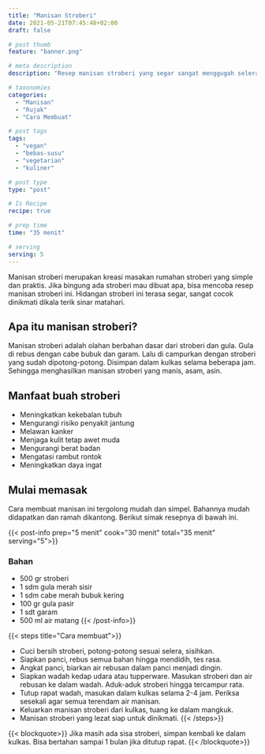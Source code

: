 ```yaml
---
title: "Manisan Stroberi"
date: 2021-05-21T07:45:48+02:00
draft: false

# post thumb
feature: "banner.png"

# meta description
description: "Resep manisan stroberi yang segar sangat menggugah selera. Manisan stroberi ini termasuk kreasi yang kreatif dari buah stroberi. Pelajari selengkapnya disini."

# taxonomies
categories:
  - "Manisan"
  - "Rujak"
  - "Cara Membuat"

# post tags
tags:
  - "vegan"
  - "bebas-susu"
  - "vegetarian"
  - "kuliner"

# post type
type: "post"

# Is Recipe
recipe: true

# prep time
time: "35 menit"

# serving
serving: 5
---
```

Manisan stroberi merupakan kreasi masakan rumahan stroberi yang simple dan praktis. Jika bingung ada stroberi mau dibuat apa, bisa mencoba resep manisan stroberi ini. Hidangan stroberi ini terasa segar, sangat cocok dinikmati dikala terik sinar matahari.

## Apa itu manisan stroberi?

Manisan stroberi adalah olahan berbahan dasar dari stroberi dan gula. Gula di rebus dengan cabe bubuk dan garam. Lalu di campurkan dengan stroberi yang sudah dipotong-potong. Disimpan dalam kulkas selama beberapa jam. Sehingga menghasilkan manisan stroberi yang manis, asam, asin.

## Manfaat buah stroberi

-   Meningkatkan kekebalan tubuh
-   Mengurangi risiko penyakit jantung
-   Melawan kanker
-   Menjaga kulit tetap awet muda
-   Mengurangi berat badan
-   Mengatasi rambut rontok
-   Meningkatkan daya ingat

## Mulai memasak

Cara membuat manisan ini tergolong mudah dan simpel. Bahannya mudah didapatkan dan ramah dikantong. Berikut simak resepnya di bawah ini.

{{< post-info prep="5 menit" cook="30 menit" total="35 menit" serving="5">}}

### Bahan

-   500 gr stroberi
-   1 sdm gula merah sisir
-   1 sdm cabe merah bubuk kering
-   100 gr gula pasir
-   1 sdt garam
-   500 ml air matang
{{< /post-info>}}

{{< steps title="Cara membuat">}}
-   Cuci bersih stroberi, potong-potong sesuai selera, sisihkan.
-   Siapkan panci, rebus semua bahan hingga mendidih, tes rasa.
-   Angkat panci, biarkan air rebusan dalam panci menjadi dingin.
-   Siapkan wadah kedap udara atau tupperware. Masukan stroberi dan air rebusan ke dalam wadah. Aduk-aduk stroberi hingga tercampur rata.
-   Tutup rapat wadah, masukan dalam kulkas selama 2-4 jam. Periksa sesekali agar semua terendam air manisan.
-   Keluarkan manisan stroberi dari kulkas, tuang ke dalam mangkuk.
-   Manisan stroberi yang lezat siap untuk dinikmati.
{{< /steps>}}

{{< blockquote>}}
Jika masih ada sisa stroberi, simpan kembali ke dalam kulkas. Bisa bertahan sampai 1 bulan jika ditutup rapat.
{{< /blockquote>}}
